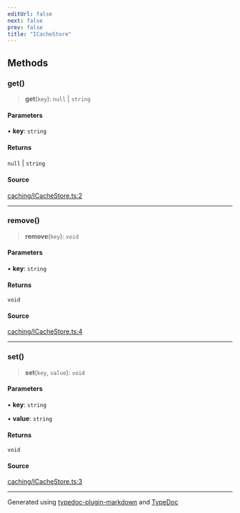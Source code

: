 ```yaml
---
editUrl: false
next: false
prev: false
title: "ICacheStore"
---
```


## Methods

### get()

> **get**(`key`): `null` \| `string`

#### Parameters

• **key**: `string`

#### Returns

`null` \| `string`

#### Source

[caching/ICacheStore.ts:2](https://github.com/fostertheweb/spotify-web-sdk/blob/9d7441b/src/caching/ICacheStore.ts#L2)

***

### remove()

> **remove**(`key`): `void`

#### Parameters

• **key**: `string`

#### Returns

`void`

#### Source

[caching/ICacheStore.ts:4](https://github.com/fostertheweb/spotify-web-sdk/blob/9d7441b/src/caching/ICacheStore.ts#L4)

***

### set()

> **set**(`key`, `value`): `void`

#### Parameters

• **key**: `string`

• **value**: `string`

#### Returns

`void`

#### Source

[caching/ICacheStore.ts:3](https://github.com/fostertheweb/spotify-web-sdk/blob/9d7441b/src/caching/ICacheStore.ts#L3)

***

Generated using [typedoc-plugin-markdown](https://www.npmjs.com/package/typedoc-plugin-markdown) and [TypeDoc](https://typedoc.org/)
